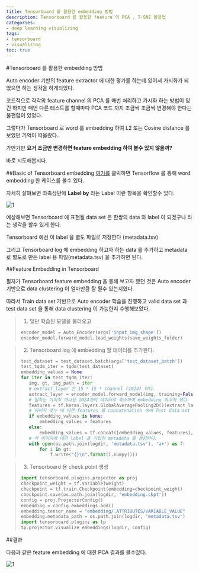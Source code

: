 ```yaml
---
title: Tensorboard 를 활용한 embedding 방법
description: Tensorboard 를 활용한 feature 의 PCA , T-SNE 활용법
categories:
- deep learning visualizing
tags:
- tensorboard
- visualizing
toc: true
---
```

#Tensorboard 를 활용한 embedding 방법

Auto encoder 기반의 feature extractor 에 대한 평가를 하는데 있어서 가시화가 되었으면 하는 생각을 하게되었다.

코드적으로 각각의 feature channel 의 PCA 를 매번 처리하고 가시화 하는 방법이 있긴 하지만 매번 다른 테스트를 할때마다 PCA 코드 까지 조금씩 조금씩 변경해야 한다는 불편함이 있었다.

그렇다가 Tensorboard 로 word 를 embedding 하여 L2 또는 Cosine distance 를 보았던 기억이 떠올랐다..

가만가만 <b>요거 조금만 변경하면 feature embedding 하여 볼수 있지 않을까?</b>

바로 시도해봅시다.

##Basic of Tensorboard embedding
[여기를](https://projector.tensorflow.org/) 클릭하면 Tensorflow 를 통해 word embedding 한 케이스를 볼수 있다.

자세히 살펴보면 좌측상단에 <b>Label by</b> 라는 Label 이란 항목을 확인할수 있다.

![1](http://phs008.github.io/assets/2021-01-07/1.png)

예상해보면 Tensorboard 에 표현될 data set 은 한쌍의 data 와 label 이 되겠구나 라는 생각을 할수 있게 한다.

Tensorboard 에선 이 label 을 별도 파일로 저장한다 (metadata.tsv)

그리고 Tensorboard log 에 embedding 하고자 하는 data 를 추가하고 metadata 로 별도로 만든 label 용 파일(metadata.tsv) 을 추가하면 된다.

##Feature Embedding in Tensorboard

필자가 Tensorboard feature embedding 을 통해 보고자 했던 것은 Auto encoder 기반으로 data clustering 이 얼마만큼 잘 될수 있는지였다.

따라서 Train data set 기반으로 Auto encoder 학습을 진행하고 valid data set 과 test data set 을 통해 data clustering 이 가능한지 수행해보았다.

> 1. 일단 학습된 모델을 불러오고
>```python
>encoder_model = Auto_Encoder(args['input_img_shape'])
>encoder_model.forward_model.load_weights(save_weights_folder)
>```

> 2. Tensorboard log 에 embedding 할 데이터를 추가한다.
>```python
>test_dataset = test_dataset.batch(args['test_dataset_batch'])
>test_tqdm_iter = tqdm(test_dataset)
>embedding_values = None
>for iter in test_tqdm_iter:
>    img, gt, img_path = iter
>    # extract_layer 은 15 * 15 * channel (1024) 이다.
>    extract_layer = encoder_model.forward_model(img, training=False)
>    # 필자는 이미지 하나당 1024개의 데이터로 축소하여 embedding 하고자 했다.
>    features = tf.keras.layers.GlobalAveragePooling2D()(extract_layer)
>    # 이미지 갯수 에 따른 features 를 concatenation 하여 Test data set 에 대해 하나의 embedding_values 를 만든다.  
>    if embedding_values is None:
>        embedding_values = features
>    else:
>        embedding_values = tf.concat([embedding_values, features], 0)
>    # 각 이미지에 대한 label 을 기입한 metadata 를 생성한다. 
>    with open(os.path.join(logdir, 'metadata.tsv'), 'a+') as f:
>        for i in gt:
>            f.write("{}\n".format(i.numpy()))
>```

>3. Tensorboard 용 check point 생성
> ```python
> import tensorboard.plugins.projector as proj
> checkpoint_weight = tf.Variable(weight)
> checkpoint = tf.train.Checkpoint(embedding=checkpoint_weight)
> checkpoint.save(os.path.join(logdir, 'embedding.ckpt'))
> config = proj.ProjectorConfig()
> embedding = config.embeddings.add()
> embedding.tensor_name = "embedding/.ATTRIBUTES/VARIABLE_VALUE"
> embedding.metadata_path = os.path.join(logdir, 'metadata.tsv')
> import tensorboard.plugins as tp
> tp.projector.visualize_embeddings(logdir, config)
>```

##결과

다음과 같은 feature embedding 에 대한 PCA 결과를 볼수있다.

![1](http://phs008.github.io/assets/2021-01-07/2.png)